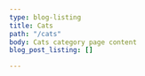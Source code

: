```yaml
---
type: blog-listing
title: Cats
path: "/cats"
body: Cats category page content
blog_post_listing: []

---
```

